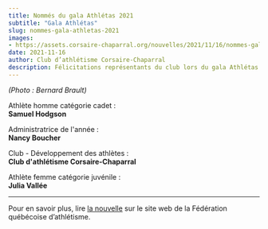 ```yaml
---
title: Nommés du gala Athlétas 2021
subtitle: "Gala Athlétas"
slug: nommes-gala-athletas-2021
images:
- https://assets.corsaire-chaparral.org/nouvelles/2021/11/16/nommes-gala-athletas-2021/couverture.jpg
date: 2021-11-16
author: Club d’athlétisme Corsaire-Chaparral
description: Félicitations représentants du club lors du gala Athlétas de la Fédération québécoise d’athlétisme!
---
```


*(Photo : Bernard Brault)*

Athlète homme catégorie cadet :  
**Samuel Hodgson**

Administratrice de l'année :  
**Nancy Boucher**

Club - Développement des athlètes :  
**Club d'athlétisme Corsaire-Chaparral**

Athlète femme catégorie juvénile :  
**Julia Vallée**

---

Pour en savoir plus, lire [la nouvelle](https://athletisme-quebec.ca/nouvelles?id=907) sur le site web de la Fédération québécoise d’athlétisme.

